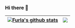 ### Hi there 👋

<!--
**Giacomo-Forlani/Giacomo-Forlani** is a ✨ _special_ ✨ repository because its `README.md` (this file) appears on your GitHub profile.

Here are some ideas to get you started:

- 🔭 I’m currently working on ...
- 🌱 I’m currently learning ...
- 👯 I’m looking to collaborate on ...
- 🤔 I’m looking for help with ...
- 💬 Ask me about ...
- 📫 How to reach me: ...
- 😄 Pronouns: ...
- ⚡ Fun fact: ...
-->
| <a href="https://github.com/Giacomo-Forlani/github-readme-stats"><img align="center" src="https://github-readme-stats.vercel.app/api?username=Giacomo-Forlani&show_icons=true&include_all_commits=true&theme=buefy&hide_border=true" alt="Furla's github stats" /></a> | <a href="https://github.com/Giacomo-Forlani/github-readme-stats"><img align="center" src="https://github-readme-stats.vercel.app/api/top-langs/?username=Giacomo-Forlani&layout=compact&theme=buefy&hide_border=true" /></a> |
| ------------- | ------------- |
